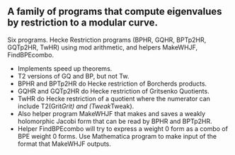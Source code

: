 ## A family of programs that compute eigenvalues by restriction to a modular curve.

Six programs. Hecke Restriction programs (BPHR, GQHR, BPTp2HR, GQTp2HR, TwHR) using mod arithmetic, and helpers MakeWHJF, FindBPEcombo. 

* Implements speed up theorems.  
* T2 versions of GQ and BP, but not Tw. 
* BPHR and BPTp2HR do Hecke restriction of Borcherds products.  
* GQHR and GQTp2HR do Hecke restriction of Gritsenko Quotients.  
* TwHR do Hecke restriction of a quotient where the numerator can include T2(Grit*Grit) and (Tweak*Tweak). 
* Also helper program MakeWHJF that makes and saves a weakly holomorphic Jacobi form that can be read by BPHR and BPTp2HR.
* Helper FindBPEcombo will try to express a weight 0 form as a combo of BPE weight 0 forms.  Use Mathematica program to make input of the format that MakeWHJF outputs.
